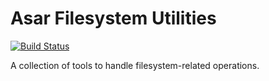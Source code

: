 Asar Filesystem Utilities
=========================

[![Build Status](https://secure.travis-ci.org/asartalo/asar-fs.png)](http://travis-ci.org/asartalo/asar-fs)

A collection of tools to handle filesystem-related operations.
